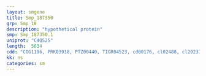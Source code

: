 ```yaml
---
layout: smgene
title: Smp_187350
grp: Smp_18
description: "hypothetical protein"
smp: Smp_187350.1
uniprot: "C4QS25"
length:  5634
cdd: "COG1196, PRK03918, PTZ00440, TIGR04523, cd00176, cl02488, cl20231, pfam02414, smart00150"
kk: ns
categories: sm
---
```

